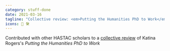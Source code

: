 ```yaml
---
category: stuff-done
date: 2021-03-16
tagline: "Collective review: <em>Putting the Humanities PhD to Work</em>"
icons: 📘 🛠
---
```


Contributed with other HASTAC scholars to a [collective review](https://www.hastac.org/collections/collaborative-book-discussion-putting-humanities-phd-work-dr-katina-rogers) of Katina Rogers's _Putting the Humanities PhD to Work_
